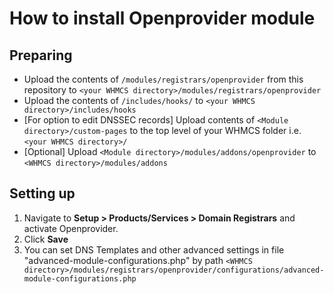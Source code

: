 # How to install Openprovider module

## Preparing

- Upload the contents of `/modules/registrars/openprovider` from this repository to  `<your WHMCS directory>/modules/registrars/openprovider`
- Upload the contents of `/includes/hooks/` to `<your WHMCS directory>/includes/hooks`
- [For option to edit DNSSEC records] Upload contents of `<Module directory>/custom-pages` to the top level of your WHMCS folder i.e. `<your WHMCS directory>/`
- [Optional] Upload `<Module directory>/modules/addons/openprovider` to `<WHMCS directory>/modules/addons`
## Setting up
1. Navigate to **Setup > Products/Services > Domain Registrars** and activate Openprovider. 
2. Click **Save**
3. You can set DNS Templates and other advanced settings in file "advanced-module-configurations.php" by path `<WHMCS directory>/modules/registrars/openprovider/configurations/advanced-module-configurations.php`

